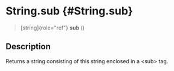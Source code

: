 String.sub {#String.sub}
==========

> [string]{role="ref"} **sub** ()

Description
-----------

Returns a string consisting of this string enclosed in a \<sub\> tag.
